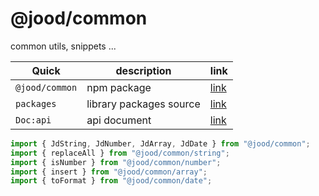# @jood/common

common utils, snippets ...

| Quick          | description             | link                                                                        |
| -------------- | ----------------------- | --------------------------------------------------------------------------- |
| `@jood/common` | npm package             | [link](https://www.npmjs.com/package/@jood/common)                          |
| `packages`     | library packages source | [link](https://github.com/molgga/jood-common/tree/master/projects/packages) |
| `Doc:api`      | api document            | [link](https://github.com/molgga/jood-common/blob/master/docs/globals.md)   |

```typescript
import { JdString, JdNumber, JdArray, JdDate } from "@jood/common";
import { replaceAll } from "@jood/common/string";
import { isNumber } from "@jood/common/number";
import { insert } from "@jood/common/array";
import { toFormat } from "@jood/common/date";
```
